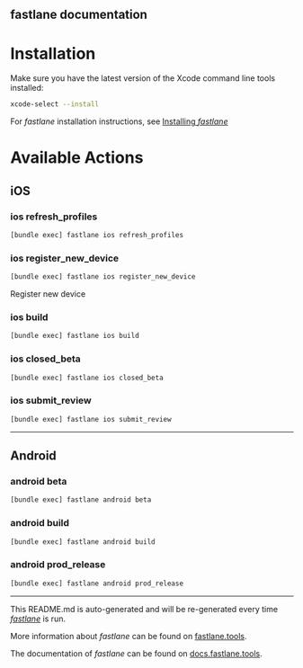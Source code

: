 fastlane documentation
----

# Installation

Make sure you have the latest version of the Xcode command line tools installed:

```sh
xcode-select --install
```

For _fastlane_ installation instructions, see [Installing _fastlane_](https://docs.fastlane.tools/#installing-fastlane)

# Available Actions

## iOS

### ios refresh_profiles

```sh
[bundle exec] fastlane ios refresh_profiles
```



### ios register_new_device

```sh
[bundle exec] fastlane ios register_new_device
```

Register new device

### ios build

```sh
[bundle exec] fastlane ios build
```



### ios closed_beta

```sh
[bundle exec] fastlane ios closed_beta
```



### ios submit_review

```sh
[bundle exec] fastlane ios submit_review
```



----


## Android

### android beta

```sh
[bundle exec] fastlane android beta
```



### android build

```sh
[bundle exec] fastlane android build
```



### android prod_release

```sh
[bundle exec] fastlane android prod_release
```



----

This README.md is auto-generated and will be re-generated every time [_fastlane_](https://fastlane.tools) is run.

More information about _fastlane_ can be found on [fastlane.tools](https://fastlane.tools).

The documentation of _fastlane_ can be found on [docs.fastlane.tools](https://docs.fastlane.tools).
